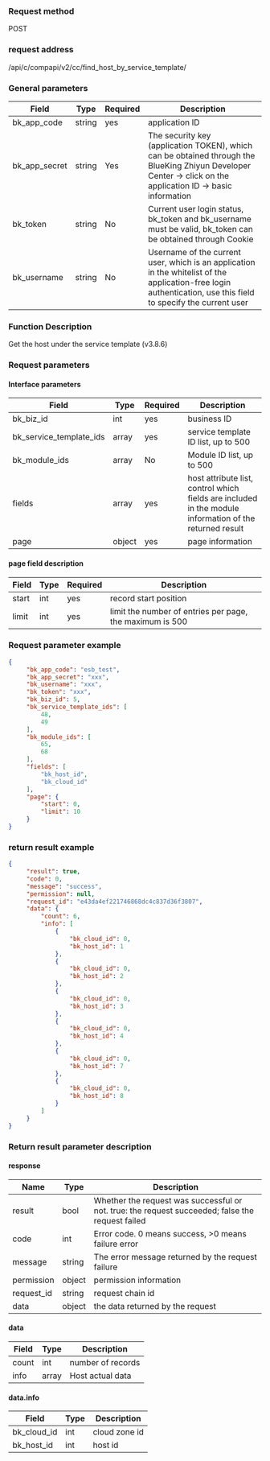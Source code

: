 ### Request method

POST


### request address

/api/c/compapi/v2/cc/find_host_by_service_template/


### General parameters

| Field | Type | Required | Description |
|-----------|------------|--------|------------|
| bk_app_code | string | yes | application ID |
| bk_app_secret| string | Yes | The security key (application TOKEN), which can be obtained through the BlueKing Zhiyun Developer Center -> click on the application ID -> basic information |
| bk_token | string | No | Current user login status, bk_token and bk_username must be valid, bk_token can be obtained through Cookie |
| bk_username | string | No | Username of the current user, which is an application in the whitelist of the application-free login authentication, use this field to specify the current user |


### Function Description

Get the host under the service template (v3.8.6)

### Request parameters



#### Interface parameters

| Field | Type | Required | Description |
|-----------|------------|--------|------------|
| bk_biz_id | int | yes | business ID |
| bk_service_template_ids | array | yes | service template ID list, up to 500 |
| bk_module_ids | array | No | Module ID list, up to 500 |
| fields | array | yes | host attribute list, control which fields are included in the module information of the returned result |
| page | object | yes | page information |

#### page field description

| Field | Type | Required | Description |
| ----- | ------ | ---- | --------------------- |
| start | int | yes | record start position |
| limit | int | yes | limit the number of entries per page, the maximum is 500 |

### Request parameter example

```json
{
     "bk_app_code": "esb_test",
     "bk_app_secret": "xxx",
     "bk_username": "xxx",
     "bk_token": "xxx",
     "bk_biz_id": 5,
     "bk_service_template_ids": [
         48,
         49
     ],
     "bk_module_ids": [
         65,
         68
     ],
     "fields": [
         "bk_host_id",
         "bk_cloud_id"
     ],
     "page": {
         "start": 0,
         "limit": 10
     }
}
```

### return result example

```json
{
     "result": true,
     "code": 0,
     "message": "success",
     "permission": null,
     "request_id": "e43da4ef221746868dc4c837d36f3807",
     "data": {
         "count": 6,
         "info": [
             {
                 "bk_cloud_id": 0,
                 "bk_host_id": 1
             },
             {
                 "bk_cloud_id": 0,
                 "bk_host_id": 2
             },
             {
                 "bk_cloud_id": 0,
                 "bk_host_id": 3
             },
             {
                 "bk_cloud_id": 0,
                 "bk_host_id": 4
             },
             {
                 "bk_cloud_id": 0,
                 "bk_host_id": 7
             },
             {
                 "bk_cloud_id": 0,
                 "bk_host_id": 8
             }
         ]
     }
}
```

### Return result parameter description
#### response

| Name | Type | Description |
| ------- | ------ | ----------------------------------- |
| result | bool | Whether the request was successful or not. true: the request succeeded; false the request failed |
| code | int | Error code. 0 means success, >0 means failure error |
| message | string | The error message returned by the request failure |
| permission | object | permission information |
| request_id | string | request chain id |
| data | object | the data returned by the request |

#### data

| Field | Type | Description |
|-----------|-----------|-----------|
| count | int | number of records |
| info | array | Host actual data |

#### data.info

| Field | Type | Description |
|-----------|-----------|-----------|
| bk_cloud_id | int | cloud zone id |
| bk_host_id | int | host id |